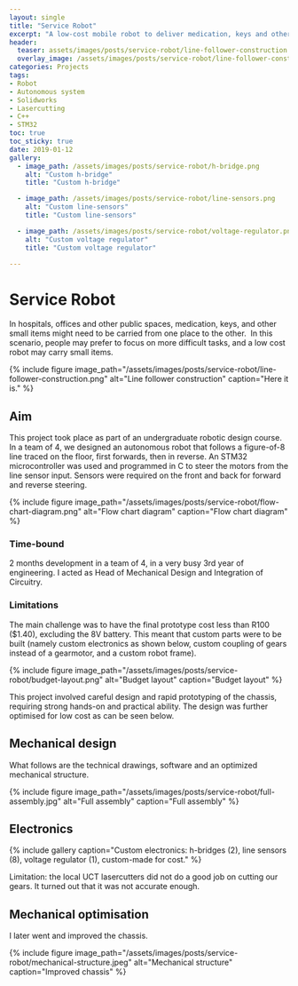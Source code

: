 ```yaml
---
layout: single
title: "Service Robot"
excerpt: "A low-cost mobile robot to deliver medication, keys and other small items."
header:
  teaser: assets/images/posts/service-robot/line-follower-construction.png
  overlay_image: /assets/images/posts/service-robot/line-follower-construction.png
categories: Projects
tags:
- Robot
- Autonomous system
- Solidworks
- Lasercutting
- C++
- STM32
toc: true
toc_sticky: true
date: 2019-01-12
gallery:
  - image_path: /assets/images/posts/service-robot/h-bridge.png
    alt: "Custom h-bridge"
    title: "Custom h-bridge"

  - image_path: /assets/images/posts/service-robot/line-sensors.png
    alt: "Custom line-sensors"
    title: "Custom line-sensors"

  - image_path: /assets/images/posts/service-robot/voltage-regulator.png
    alt: "Custom voltage regulator"
    title: "Custom voltage regulator"

---
```


# Service Robot

In hospitals, offices and other public spaces, medication, keys, and other small items might need to be carried from one place to the other.  In this scenario, people may prefer to focus on more difficult tasks, and a low cost  robot may carry small items.

{%
include figure
image_path="/assets/images/posts/service-robot/line-follower-construction.png"
alt="Line follower construction"
caption="Here it is."
%}

## Aim
This project took place as part of an undergraduate robotic design course. In a team of 4, we designed an autonomous robot that follows a figure-of-8 line traced on the floor, first forwards, then in reverse.  An STM32 microcontroller was used and programmed in C to steer the motors from the line sensor input. Sensors were required on the front and back for forward and reverse steering.

{%
include figure
image_path="/assets/images/posts/service-robot/flow-chart-diagram.png"
alt="Flow chart diagram"
caption="Flow chart diagram"
%}

### Time-bound
2 months development in a team of 4, in a very busy 3rd year of engineering.
I acted as Head of Mechanical Design and Integration of Circuitry.

### Limitations
The main challenge was to have the final prototype cost less than R100 ($1.40), excluding the 8V battery. This meant that custom parts were to be built (namely custom electronics as shown below, custom coupling of gears instead of a gearmotor, and a custom robot frame).

{%
include figure
image_path="/assets/images/posts/service-robot/budget-layout.png"
alt="Budget layout"
caption="Budget layout"
%}

This project involved careful design and rapid prototyping of the chassis, requiring strong hands-on and practical ability.
The design was further optimised for low cost as can be seen below.

## Mechanical design
What follows are the technical drawings, software and an optimized mechanical structure.

{%
include figure
image_path="/assets/images/posts/service-robot/full-assembly.jpg"
alt="Full assembly"
caption="Full assembly"
%}

## Electronics
{% include gallery caption="Custom electronics: h-bridges (2), line sensors (8), voltage regulator (1), custom-made for cost." %}

Limitation: the local UCT lasercutters did not do a good job on cutting our gears. It turned out that it was not accurate enough.

## Mechanical optimisation
I later went and improved the chassis.

{%
include figure
image_path="/assets/images/posts/service-robot/mechanical-structure.jpeg"
alt="Mechanical structure"
caption="Improved chassis"
%}
